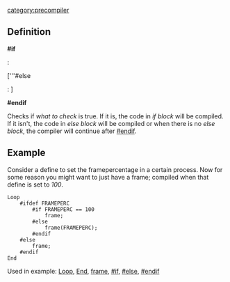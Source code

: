<category:precompiler>

Definition
----------

**\#if** <what to check>

:   <if block>

\['''\#else

:   <else block>\]

**\#endif**

Checks if *what to check* is true. If it is, the code in *if block* will
be compiled. If it isn't, the code in *else block* will be compiled or
when there is no *else block*, the compiler will continue after
[\#endif](precompiler_endif "wikilink").

Example
-------

Consider a define to set the framepercentage in a certain process. Now
for some reason you might want to just have a frame; compiled when that
define is set to *100*.

    Loop
        #ifdef FRAMEPERC
            #if FRAMEPERC == 100
                frame;
            #else
                frame(FRAMEPERC);
            #endif
        #else
            frame;
        #endif
    End

Used in example: [Loop](Loop "wikilink"), [End](End "wikilink"),
[frame](frame "wikilink"), [\#if](precompiler_if "wikilink"),
[\#else](precompiler_else "wikilink"),
[\#endif](precompiler_endif "wikilink")
